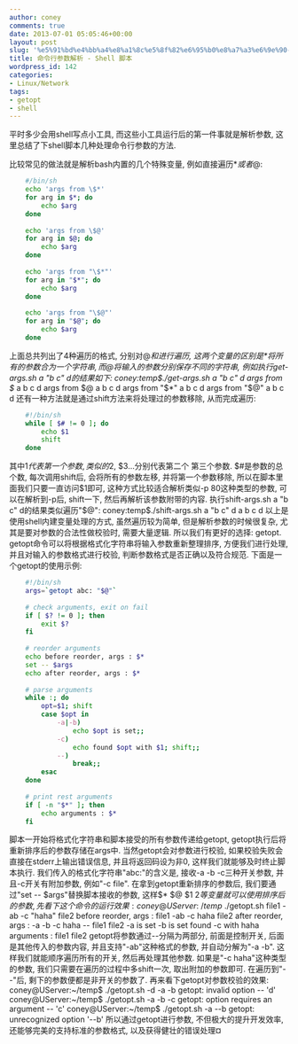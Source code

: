 ```yaml
---
author: coney
comments: true
date: 2013-07-01 05:05:46+00:00
layout: post
slug: '%e5%91%bd%e4%bb%a4%e8%a1%8c%e5%8f%82%e6%95%b0%e8%a7%a3%e6%9e%90-shell-%e8%84%9a%e6%9c%ac'
title: 命令行参数解析 - Shell 脚本
wordpress_id: 142
categories:
- Linux/Network
tags:
- getopt
- shell
---
```


平时多少会用shell写点小工具, 而这些小工具运行后的第一件事就是解析参数, 这里总结了下shell脚本几种处理命令行参数的方法.

比较常见的做法就是解析bash内置的几个特殊变量, 例如直接遍历$*或者$@:
``` bash
    #/bin/sh
    echo 'args from \$*'
    for arg in $*; do
        echo $arg
    done
    
    echo 'args from \$@'
    for arg in $@; do
        echo $arg
    done
    
    echo 'args from "\$*"'
    for arg in "$*"; do
        echo $arg
    done
    
    echo 'args from "\$@"'
    for arg in "$@"; do
        echo $arg
    done
```
<!-- more -->

上面总共列出了4种遍历的格式, 分别对$@和$*进行遍历, 这两个变量的区别是$*将所有的参数合为一个字符串, 而$@将输入的参数分别保存不同的字符串, 例如执行get-args.sh a "b c" d的结果如下:
    coney:temp$./get-args.sh a "b c" d
    args from $*
    a
    b
    c
    d
    args from $@
    a
    b
    c
    d
    args from "$*"
    a b c d
    args from "$@"
    a
    b c
    d
还有一种方法就是通过shift方法来将处理过的参数移除, 从而完成遍历:
``` bash
    #!/bin/sh
    while [ $# != 0 ]; do
        echo $1
        shift
    done
```
其中$1代表第一个参数, 类似的$2, $3...分别代表第二个 第三个参数. $#是参数的总个数, 每次调用shift后, 会将所有的参数左移, 并将第一个参数移除, 所以在脚本里面我们只要一直访问$1即可, 这种方式比较适合解析类似-p 80这种类型的参数, 可以在解析到-p后, shift一下, 然后再解析该参数附带的内容. 执行shift-args.sh a "b c" d的结果类似遍历"$@":
    coney:temp$./shift-args.sh a "b c" d
    a
    b c
    d
以上是使用shell内建变量处理的方式, 虽然遍历较为简单, 但是解析参数的时候很复杂, 尤其是要对参数的合法性做校验时, 需要大量逻辑.
所以我们有更好的选择: getopt. getopt命令可以将根据格式化字符串将输入参数重新整理排序, 方便我们进行处理, 并且对输入的参数格式进行校验, 判断参数格式是否正确以及符合规范. 下面是一个getopt的使用示例:
``` bash
    #!/bin/sh
    args=`getopt abc: "$@"`
    
    # check arguments, exit on fail
    if [ $? != 0 ]; then
        exit $?
    fi
    
    # reorder arguments
    echo before reorder, args : $*
    set -- $args
    echo after reorder, args : $*
    
    # parse arguments
    while :; do
        opt=$1; shift
        case $opt in
            -a|-b)
                echo $opt is set;;
            -c) 
                echo found $opt with $1; shift;;
            --) 
                break;;
        esac
    done
    
    # print rest arguments
    if [ -n "$*" ]; then
        echo arguments : $*
    fi
```
脚本一开始将格式化字符串和脚本接受的所有参数传递给getopt, getopt执行后将重新排序后的参数存储在args中. 当然getopt会对参数进行校验, 如果校验失败会直接在stderr上输出错误信息, 并且将返回码设为非0, 这样我们就能够及时终止脚本执行.
我们传入的格式化字符串"abc:"的含义是, 接收-a -b -c三种开关参数, 并且-c开关有附加参数, 例如"-c file".
在拿到getopt重新排序的参数后, 我们要通过"set -- $args"替换脚本接收的参数, 这样$* $@ $1 $2等变量就可以使用排序后的参数, 先看下这个命令的运行效果:
    coney@UServer:~/temp$ ./getopt.sh file1 -ab -c "haha" file2
    before reorder, args : file1 -ab -c haha file2
    after reorder, args : -a -b -c haha -- file1 file2
    -a is set
    -b is set
    found -c with haha
    arguments : file1 file2
getopt将参数通过--分隔为两部分, 前面是控制开关, 后面是其他传入的参数内容, 并且支持"-ab"这种格式的参数, 并自动分解为"-a -b". 这样我们就能顺序遍历所有的开关, 然后再处理其他参数. 如果是"-c haha"这种类型的参数, 我们只需要在遍历的过程中多shift一次, 取出附加的参数即可. 在遍历到"--"后, 剩下的参数便都是非开关的参数了.
再来看下getopt对参数校验的效果:
    coney@UServer:~/temp$ ./getopt.sh -d -a -b
    getopt: invalid option -- 'd'
    coney@UServer:~/temp$ ./getopt.sh -a -b -c
    getopt: option requires an argument -- 'c'
    coney@UServer:~/temp$ ./getopt.sh -a --b
    getopt: unrecognized option '--b'
所以通过getopt进行参数, 不但极大的提升开发效率, 还能够完美的支持标准的参数格式, 以及获得健壮的错误处理¤
